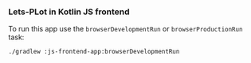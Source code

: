 ### Lets-PLot in Kotlin JS frontend

To run this app use the `browserDevelopmentRun` or `browserProductionRun` task:

```
./gradlew :js-frontend-app:browserDevelopmentRun
```